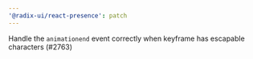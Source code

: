 ```yaml
---
'@radix-ui/react-presence': patch
---
```


Handle the `animationend` event correctly when keyframe has escapable characters (#2763)
